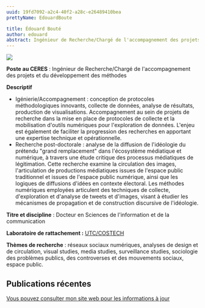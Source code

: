 ```yaml
---
uuid: 19fd7092-a2c4-40f2-a28c-e26489410bea
prettyName: EdouardBoute

title: Édouard Bouté
author: edouard
abstract: Ingénieur de Recherche/Chargé de l'accompagnement des projets et du développement des méthodes
---
```


![](boute_edouard.jpg)

**Poste au CERES** : Ingénieur de Recherche/Chargé de l'accompagnement des projets et du développement des méthodes

**Descriptif**
- Igénierie/Accompagnement : conception de protocoles méthodologiques innovants, collecte de données, analyse de résultats, production de visualisations. Accompagnement au sein de projets de recherche dans la mise en place de protocoles de collecte et la mobilisation d'outils numériques pour l'exploration de données. L'enjeu est également de faciliter la progression des recherches en apportant une expertise technique et opérationnelle.
- Recherche post-doctorale : analyse de la diffusion de l'idéologie du prétendu "grand remplacement" dans l'écosystème médiatique et numérique, à travers une étude critique des processus médiatiques de légitimation. Cette recherche examine la circulation des images, l'articulation de productions médiatiques issues de l'espace public traditionnel et issues de l'espace public numérique, ainsi que les logiques de diffusions d'idées en contexte électoral. Les méthodes numériques employées articulent des techniques de collecte, d'exploration et d'analyse de tweets et d'images, visant à étudier les mécanismes de propagation et de construction discursive de l'idéologie.

**Titre et discipline** : Docteur en Sciences de l'information et de la communication

**Laboratoire de rattachement :** [UTC/COSTECH](https://www.costech.utc.fr/)

**Thèmes de recherche** : réseaux sociaux numériques, analyses de design et de circulation, visual studies, media studies, surveillance studies, sociologie des problèmes publics, des controverses et des mouvements sociaux, espace public.

## Publications récentes

[Vous pouvez consulter mon site web pour les informations à jour](https://edouardboute.github.io)

